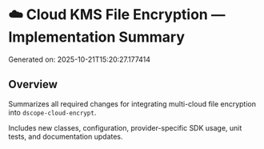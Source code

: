 # ☁️ Cloud KMS File Encryption — Implementation Summary
Generated on: 2025-10-21T15:20:27.177414

## Overview
Summarizes all required changes for integrating multi-cloud file encryption into `dscope-cloud-encrypt`.

Includes new classes, configuration, provider-specific SDK usage, unit tests, and documentation updates.
